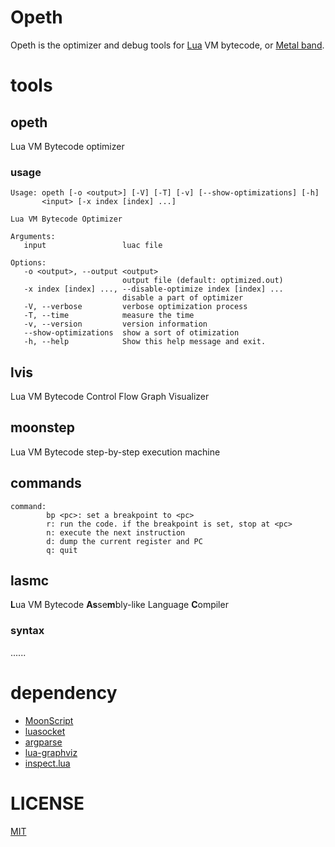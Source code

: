 Opeth
===

Opeth is the optimizer and debug tools for [Lua](https://lua.org) VM bytecode, or [Metal band](http://www.opeth.com/).

# tools
## opeth
Lua VM Bytecode optimizer

### usage

```
Usage: opeth [-o <output>] [-V] [-T] [-v] [--show-optimizations] [-h]
       <input> [-x index [index] ...]

Lua VM Bytecode Optimizer

Arguments:
   input                 luac file

Options:
   -o <output>, --output <output>
                         output file (default: optimized.out)
   -x index [index] ..., --disable-optimize index [index] ...
                         disable a part of optimizer
   -V, --verbose         verbose optimization process
   -T, --time            measure the time
   -v, --version         version information
   --show-optimizations  show a sort of otimization
   -h, --help            Show this help message and exit.
```

## lvis
Lua VM Bytecode Control Flow Graph Visualizer

## moonstep
Lua VM Bytecode step-by-step execution machine
## commands
```
command:
        bp <pc>: set a breakpoint to <pc>
        r: run the code. if the breakpoint is set, stop at <pc>
        n: execute the next instruction
        d: dump the current register and PC
        q: quit
```

## lasmc
**L**ua VM Bytecode **As**se**m**bly-like Language **C**ompiler
### syntax
......

# dependency
- [MoonScript](https://moonscript.org)
- [luasocket](http://w3.impa.br/~diego/software/luasocket/)
- [argparse](http://mpeterv.github.io/argparse/)
- [lua-graphviz](https://github.com/Nymphium/lua-graphviz)
- [inspect.lua](https://github.com/kikito/inspect.lua)

# LICENSE
[MIT](https://opensource.org/licenses/MIT)

